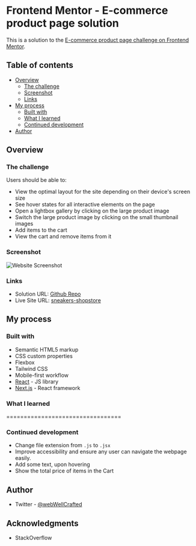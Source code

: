 # Frontend Mentor - E-commerce product page solution

This is a solution to the [E-commerce product page challenge on Frontend Mentor](https://www.frontendmentor.io/challenges/ecommerce-product-page-UPsZ9MJp6).

## Table of contents

- [Overview](#overview)
  - [The challenge](#the-challenge)
  - [Screenshot](#screenshot)
  - [Links](#links)
- [My process](#my-process)
  - [Built with](#built-with)
  - [What I learned](#what-i-learned)
  - [Continued development](#continued-development)
- [Author](#author)

## Overview

### The challenge

Users should be able to:

- View the optimal layout for the site depending on their device's screen size
- See hover states for all interactive elements on the page
- Open a lightbox gallery by clicking on the large product image
- Switch the large product image by clicking on the small thumbnail images
- Add items to the cart
- View the cart and remove items from it

### Screenshot

![Website Screenshot]("./src/images/website-screenshot/e-commerce-website-screenshot.png")

### Links

- Solution URL: [Github Repo](https://github.com/dazzling-bright/E-commerce-Website)
- Live Site URL: [sneakers-shopstore](https://sneakers-shopstore.netlify.app/)

## My process

### Built with

- Semantic HTML5 markup
- CSS custom properties
- Flexbox
- Tailwind CSS
- Mobile-first workflow
- [React](https://reactjs.org/) - JS library
- [Next.js](https://nextjs.org/) - React framework

### What I learned

=================================

### Continued development

- Change file extension from `.js` to `.jsx`
- Improve accessibility and ensure any user can navigate the webpage easily.
- Add some text, upon hovering
- Show the total price of items in the Cart

## Author

- Twitter - [@webWellCrafted](https://www.twitter.com/webWellCrafted)

## Acknowledgments

- StackOverflow
